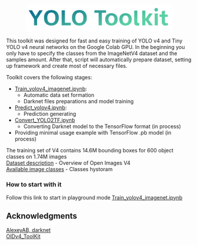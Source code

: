 <p align="center">
  <img width="400" src="https://raw.githubusercontent.com/Gooogr/YOLO_Toolkit/master/page_cover.png">
</p>

This toolkit was designed for fast and easy training of YOLO v4 and Tiny YOLO v4 neural networks on the Google Colab GPU. In the beginning you only have to specify  the classes from the ImageNetV4 dataset and the samples amount. After that, script will automatically  prepare dataset, setting up framework and create most of necessary files.<br>

Toolkit covers the following stages:
* [Train_yolov4_imagenet.ipynb](https://github.com/Gooogr/YOLO_Toolkit/blob/master/Train_yolov4_imagenet.ipynb):
  * Automatic data set formation
  * Darknet files preparations and model training
* [Predict_yolov4.ipynb](https://github.com/Gooogr/YOLO_Toolkit/blob/master/Predict_yolov4.ipynb):
  * Prediction generating
* [Convert_YOLO2TF.ipynb](https://github.com/Gooogr/YOLO_Toolkit/blob/master/Convert_YOLO2TF.ipynb)
  * Converting Darknet model to the TensorFlow format (in process)
* Providing minimal usage example with TensorFlow .pb model (in process)

The training set of V4 contains 14.6M bounding boxes for 600 object classes on 1.74M images<br>
[Dataset description](https://storage.googleapis.com/openimages/web/factsfigures_v4.html) - Overview of Open Images V4<br>
[Available image classes](https://storage.googleapis.com/openimages/2018_04/bbox_labels_600_hierarchy_visualizer/circle.html) - Classes hystoram<br>

### How to start with it
Follow this link to start in playground mode [Train_yolov4_imagenet.ipynb](https://colab.research.google.com/github/Gooogr/YOLO_Toolkit/blob/imagenet/Train_yolov4_imagenet.ipynb)<br>

## Acknowledgments
[AlexeyAB, darknet](https://github.com/AlexeyAB/darknet)<br>
[OIDv4_ToolKit](https://github.com/theAIGuysCode/OIDv4_ToolKit)<br>

